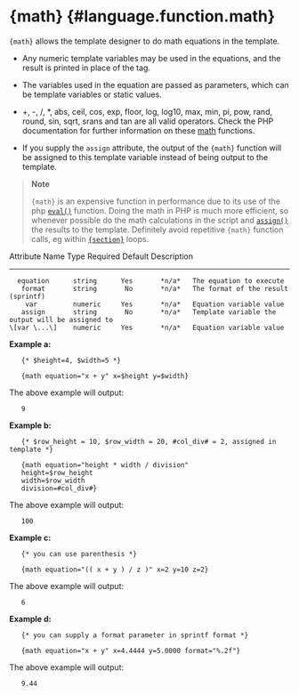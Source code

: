 {math} {#language.function.math}
======

`{math}` allows the template designer to do math equations in the
template.

-   Any numeric template variables may be used in the equations, and the
    result is printed in place of the tag.

-   The variables used in the equation are passed as parameters, which
    can be template variables or static values.

-   +, -, /, \*, abs, ceil, cos, exp, floor, log, log10, max, min, pi,
    pow, rand, round, sin, sqrt, srans and tan are all valid operators.
    Check the PHP documentation for further information on these
    [math](&url.php-manual;eval) functions.

-   If you supply the `assign` attribute, the output of the `{math}`
    function will be assigned to this template variable instead of being
    output to the template.

> **Note**
>
> `{math}` is an expensive function in performance due to its use of the
> php [`eval()`](&url.php-manual;eval) function. Doing the math in PHP
> is much more efficient, so whenever possible do the math calculations
> in the script and [`assign()`](#api.assign) the results to the
> template. Definitely avoid repetitive `{math}` function calls, eg
> within [`{section}`](#language.function.section) loops.

   Attribute Name    Type     Required   Default  Description
  ---------------- --------- ---------- --------- --------------------------------------------------
      equation      string      Yes       *n/a*   The equation to execute
       format       string       No       *n/a*   The format of the result (sprintf)
        var         numeric     Yes       *n/a*   Equation variable value
       assign       string       No       *n/a*   Template variable the output will be assigned to
    \[var \...\]    numeric     Yes       *n/a*   Equation variable value

**Example a:**


       {* $height=4, $width=5 *}

       {math equation="x + y" x=$height y=$width}

      

The above example will output:


       9

      

**Example b:**


       {* $row_height = 10, $row_width = 20, #col_div# = 2, assigned in template *}

       {math equation="height * width / division"
       height=$row_height
       width=$row_width
       division=#col_div#}

      

The above example will output:


       100

      

**Example c:**


       {* you can use parenthesis *}

       {math equation="(( x + y ) / z )" x=2 y=10 z=2}

      

The above example will output:


       6

      

**Example d:**


       {* you can supply a format parameter in sprintf format *}

       {math equation="x + y" x=4.4444 y=5.0000 format="%.2f"}
       
      

The above example will output:


       9.44

      
